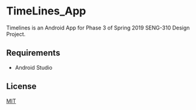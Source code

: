 # TimeLines_App
Timelines is an Android App for Phase 3 of Spring 2019 SENG-310 Design Project.

## Requirements
- Android Studio

## License
[MIT](https://choosealicense.com/licenses/mit/)

